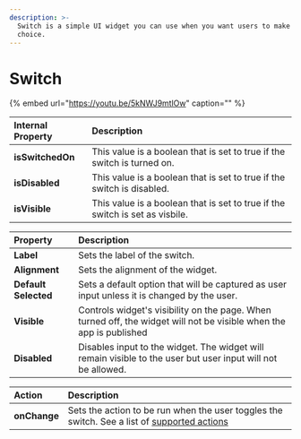 ```yaml
---
description: >-
  Switch is a simple UI widget you can use when you want users to make a binary
  choice.
---
```


# Switch

{% embed url="https://youtu.be/5kNWJ9mtlOw" caption="" %}

| Internal Property | Description |
| :--- | :--- |
| **isSwitchedOn** | This value is a boolean that is set to true if the switch is turned on. |
| **isDisabled** | This value is a boolean that is set to true if the switch is disabled. |
| **isVisible** | This value is a boolean that is set to true if the switch is set as visbile. |

| Property | Description |
| :--- | :--- |
| **Label** | Sets the label of the switch. |
| **Alignment** | Sets the alignment of the widget. |
| **Default Selected** | Sets a default option that will be captured as user input unless it is changed by the user. |
| **Visible** | Controls widget's visibility on the page. When turned off, the widget will not be visible when the app is published |
| **Disabled** | Disables input to the widget. The widget will remain visible to the user but user input will not be allowed. |

| Action | Description |
| :--- | :--- |
| **onChange** | Sets the action to be run when the user toggles the switch. See a list of [supported actions](../core-concepts/writing-code/appsmith-framework.md) |

